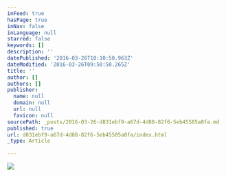 ```yaml
---
inFeed: true
hasPage: true
inNav: false
inLanguage: null
starred: false
keywords: []
description: ''
datePublished: '2016-03-26T10:10:50.963Z'
dateModified: '2016-03-26T09:50:50.265Z'
title: ''
author: []
authors: []
publisher:
  name: null
  domain: null
  url: null
  favicon: null
sourcePath: _posts/2016-03-26-d831ebf9-a67d-4d88-82f6-5eb45585a8fa.md
published: true
url: d831ebf9-a67d-4d88-82f6-5eb45585a8fa/index.html
_type: Article

---
```

![](https://the-grid-user-content.s3-us-west-2.amazonaws.com/5640df70-9793-4010-b1c4-ed2a068a932a.jpg)